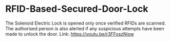 # RFID-Based-Secured-Door-Lock
The Solenoid Electric Lock is opened only once verified RFIDs are scanned. The authorised person is also alerted if any suspicious attempts have been made to unlock the door. Link: https://youtu.be/r3FFoszNisw

